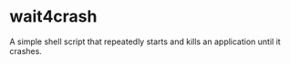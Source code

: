 wait4crash
==========

A simple shell script that repeatedly starts and kills an application until it crashes.
